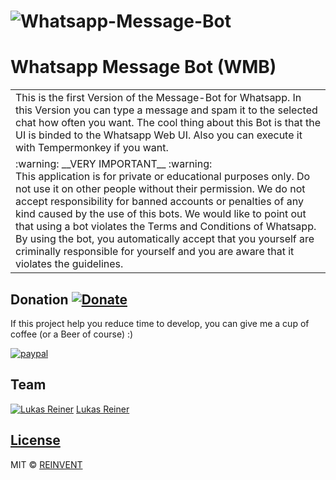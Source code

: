 # ![Whatsapp-Message-Bot](http://i.imgur.com/4VMHsLG.jpg)

# Whatsapp Message Bot (WMB)
<table>
<tr>
<td>
  This is the first Version of the Message-Bot for Whatsapp. In this Version you can type a message and spam it to the selected chat how often you want. The cool thing about this Bot is that the UI is binded to the Whatsapp Web UI. Also you can execute it with Tempermonkey if you want.
</td>
</tr>
<tr>
<td>
  :warning: __VERY IMPORTANT__ :warning:<br />
  This application is for private or educational purposes only. Do not use it on other people without their permission.
  We do not accept responsibility for banned accounts or penalties of any kind caused by the use of this bots. We would like to point out that using a bot violates the Terms and Conditions of Whatsapp. By using the bot, you automatically accept that you yourself are criminally responsible for yourself and you are aware that it violates the guidelines.
</td>
</tr>
</table>


## Donation [![Donate](https://img.shields.io/badge/Donate-PayPal-green.svg)](lukasrein97@gmail.com)
If this project help you reduce time to develop, you can give me a cup of coffee (or a Beer of course) :)

[![paypal](https://www.paypalobjects.com/en_US/i/btn/btn_donateCC_LG.gif)](https://www.paypal.com/cgi-bin/webscr?cmd=_s-xclick&hosted_button_id=A8YE92K9QM7NA)

## Team

[![Lukas Reiner](https://avatars1.githubusercontent.com/lukay97?v=3&s=144)](https://github.com/lukay97)
[Lukas Reiner ](https://github.com/lukay97)


## [License](https://github.com/iharsh234/WebApp/blob/master/LICENSE.md)

MIT © [REINVENT ](https://github.com/re-invent)
